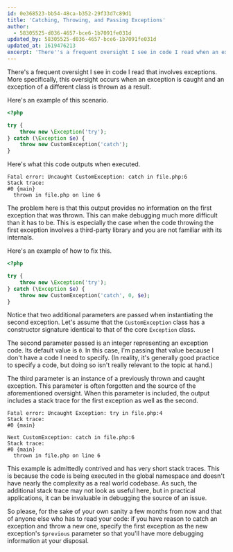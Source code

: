 ```yaml
---
id: 0e368523-bb54-48ca-b352-29f33d7c89d1
title: 'Catching, Throwing, and Passing Exceptions'
author:
  - 58305525-d036-4657-bce6-1b7091fe031d
updated_by: 58305525-d036-4657-bce6-1b7091fe031d
updated_at: 1619476213
excerpt: 'There''s a frequent oversight I see in code I read when an exception is caught and an exception of a different class is thrown as a result.'
---
```

There's a frequent oversight I see in code I read that involves exceptions. More specifically, this oversight occurs when an exception is caught and an exception of a different class is thrown as a result.

Here's an example of this scenario.

```php
<?php

try {
    throw new \Exception('try');
} catch (\Exception $e) {
    throw new CustomException('catch');
}
```

Here's what this code outputs when executed.

```none
Fatal error: Uncaught CustomException: catch in file.php:6
Stack trace:
#0 {main}
  thrown in file.php on line 6
```

The problem here is that this output provides no information on the first exception that was thrown. This can make debugging much more difficult than it has to be. This is especially the case when the code throwing the first exception involves a third-party library and you are not familiar with its internals.

Here's an example of how to fix this.

```php
<?php

try {
    throw new \Exception('try');
} catch (\Exception $e) {
    throw new CustomException('catch', 0, $e);
}
```

Notice that two additional parameters are passed when instantiating the second exception. Let's assume that the `CustomException` class has a constructor signature identical to that of the core `Exception` class.

The second parameter passed is an integer representing an exception code. Its default value is `0`. In this case, I'm passing that value because I don't have a code I need to specify. (In reality, it's generally good practice to specify a code, but doing so isn't really relevant to the topic at hand.)

The third parameter is an instance of a previously thrown and caught exception. This parameter is often forgotten and the source of the aforementioned oversight. When this parameter is included, the output includes a stack trace for the first exception as well as the second.

```none
Fatal error: Uncaught Exception: try in file.php:4
Stack trace:
#0 {main}

Next CustomException: catch in file.php:6
Stack trace:
#0 {main}
  thrown in file.php on line 6
```

This example is admittedly contrived and has very short stack traces. This is because the code is being executed in the global namespace and doesn't have nearly the complexity as a real world codebase. As such, the additional stack trace may not look as useful here, but in practical applications, it can be invaluable in debugging the source of an issue.

So please, for the sake of your own sanity a few months from now and that of anyone else who has to read your code: if you have reason to catch an exception and throw a new one, specify the first exception as the new exception's `$previous` parameter so that you'll have more debugging information at your disposal.